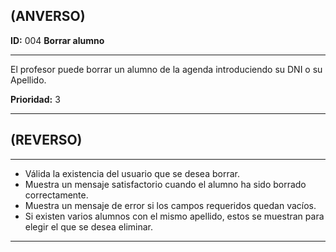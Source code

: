 ## (ANVERSO)
**ID:** 004 **Borrar alumno**

----

El profesor puede borrar un alumno de la agenda introduciendo su DNI o su Apellido.

**Prioridad:** 3  

----
## (REVERSO)
----

* Válida la existencia del usuario que se desea borrar.
* Muestra un mensaje satisfactorio cuando el alumno ha sido borrado correctamente.
* Muestra un mensaje de error si los campos requeridos quedan vacíos.
* Si existen varios alumnos con el mismo apellido, estos se muestran para elegir el que se desea eliminar.
----
